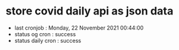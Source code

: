 # store covid daily api as json data

- last cronjob : Monday, 22 November 2021 00:44:00
- status og cron : success
- status daily cron : success
      
      
